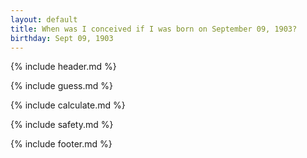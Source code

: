 ```yaml
---
layout: default
title: When was I conceived if I was born on September 09, 1903?
birthday: Sept 09, 1903
---
```


{% include header.md %}

{% include guess.md %}

{% include calculate.md %}

{% include safety.md %}

{% include footer.md %}



